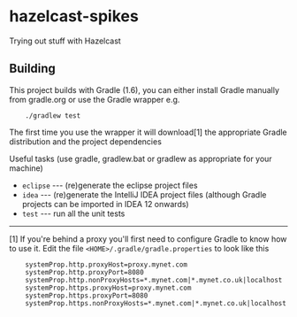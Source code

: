 hazelcast-spikes
===========================

Trying out stuff with Hazelcast

## Building

This project builds with Gradle (1.6), you can either install Gradle manually from gradle.org or use the Gradle wrapper e.g.
```
    ./gradlew test
```
The first time you use the wrapper it will download[1] the appropriate Gradle distribution and the project dependencies

Useful tasks (use gradle, gradlew.bat or gradlew as appropriate for your machine)
+  `eclipse`    --- (re)generate the eclipse project files
+  `idea`       --- (re)generate the IntelliJ IDEA project files (although Gradle projects can be imported in IDEA 12 onwards)
+  `test`       --- run all the unit tests

-----------------------------------------------------------------------------------------------
[1] If you're behind a proxy you'll first need to configure Gradle to know how to use it.  Edit
   the file `<HOME>/.gradle/gradle.properties` to look like this
```
    systemProp.http.proxyHost=proxy.mynet.com
    systemProp.http.proxyPort=8080
    systemProp.http.nonProxyHosts=*.mynet.com|*.mynet.co.uk|localhost
    systemProp.https.proxyHost=proxy.mynet.com
    systemProp.https.proxyPort=8080
    systemProp.https.nonProxyHosts=*.mynet.com|*.mynet.co.uk|localhost
```
